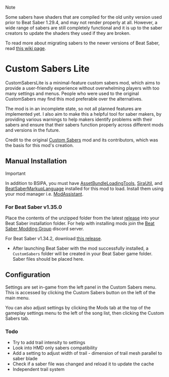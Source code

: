 > [!NOTE]
> Some sabers have shaders that are compiled for the old unity version used prior to Beat Saber 1.29.4, and may not render properly at all. However, a wide range of sabers are still completely functional and it is up to the saber creators to update the shaders they used if they are broken.

To read more about migrating sabers to the newer versions of Beat Saber, read [this wiki page](https://bsmg.wiki/models/shader-migration.html).

# Custom Sabers Lite
CustomSabersLite is a minimal-feature custom sabers mod, which aims to provide a user-friendly experience without overwhelming players with too many settings and menus. People who were used to the original CustomSabers may find this mod preferable over the alternatives.

The mod is in an incomplete state, so not all planned features are implemented yet. I also aim to make this a helpful tool for saber makers, by providing various warnings to help makers identify problems with their sabers and ensure that their sabers function properly across different mods and versions in the future. 

Credit to the original [Custom Sabers](https://github.com/Kylemc1413/CustomSaberPlugin) mod and its contributors, which was the basis for this mod's creation.

## Manual Installation
> [!IMPORTANT]
> In addition to BSIPA, you must have [AssetBundleLoadingTools](https://github.com/nicoco007/AssetBundleLoadingTools), [SiraUtil](https://github.com/Auros/SiraUtil), and [BeatSaberMarkupLanguage](https://github.com/monkeymanboy/BeatSaberMarkupLanguage) installed for this mod to load. Install them using your mod manager i.e. [ModAssistant](https://bsmg.wiki/pc-modding.html#mod-assistant).

### For Beat Saber v1.35.0

Place the contents of the unzipped folder from the latest [release](https://github.com/qqrz997/CustomSabersLite/releases/latest) into your Beat Saber installation folder. For help with installing mods join the [Beat Saber Modding Group](https://discord.gg/beatsabermods) discord server.

For Beat Saber v1.34.2, download [this release](https://github.com/qqrz997/CustomSabersLite/releases/tag/v0.7.0).

- After launching Beat Saber with the mod successfully installed, a `CustomSabers` folder will be created in your Beat Saber game folder. Saber files should be placed here.

## Configuration
Settings are set in-game from the left panel in the Custom Sabers menu. This is accessed by clicking the Custom Sabers button on the left of the main menu.

You can also adjust settings by clicking the Mods tab at the top of the gameplay settings menu to the left of the song list, then clicking the Custom Sabers tab.

### Todo
- Try to add trail intensity to settings
- Look into HMD only sabers compatibility
- Add a setting to adjust width of trail - dimension of trail mesh parallel to saber blade
- Check if a saber file was changed and reload it to update the cache
- Independent trail system
